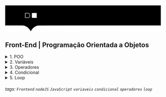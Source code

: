![](./hd-header.png)

## Front-End | Programação Orientada a Objetos

<details>
  <summary>1. POO</summary>
  
  ### O que é POO?
   > O paradigma de programação orientada a objetos [POO](https://pt.wikipedia.org/wiki/Programa%C3%A7%C3%A3o_orientada_a_objetos) é uma abordagem de programação que visa a construção de objetos que se relacionem entre si.

  - O que é uma classe?  
    - Uma classe é um modelo de objeto que contém atributos e métodos.

  - O que é um método?
    - Um método é uma função que pertence a uma classe.

  - O que é um atributo?
    - Um atributo é um valor que pertence a um objeto.

  - O que é um objeto?
    - Um objeto é uma instância de uma classe.

  - O que é uma instância?
    - Uma instância é uma cópia de um objeto.

  - O que é um Construtor?
    - O construtor é um método que é executado quando um objeto é criado.

  ----------------------------------------------------
  ### ECMAScript + JavaScript
  - [ECMAScript](https://www.ecma-international.org) é uma versão da linguagem JavaScript
  - ECMAScript 2021 é a versão mais recente da linguagem
  - Desde 2015, é lançado uma versão todo ano  

----------------------------------------------------

  ### Temos 2 ambientes para executar o JS
  - Console do [Developer Tools](https://developer.mozilla.org/pt-BR/docs/Tools) `Atalho F12`
  > EX: 
  ![fetch](./01-ambiente/assets/01.png)
  ----------------------------------------------------
  - Terminal do Sistema Operacional com [Nodejs](https://nodejs.org/docs/latest-v17.x/api/console.html#console)
  > EX: 
  ![fetch](./01-ambiente/assets/02.png)
  
</details>

<details>
  <summary>2. Variáveis</summary>
  
  ### O que são variáveis?
  > As variáveis armazenam dados que podem ser definidos, atualizados e recuperados. Os valores atribuidos a uma variável têm um tipo. 

  ### Tipos básicos variáveis
  - String: texto
  > EX: 
  ![fetch](./02-variaveis/assets/01.png)
  ----------------------------------------------------
  - Number: números
  > EX: 
  ![fetch](./02-variaveis/assets/02.png)
  ----------------------------------------------------
  - Boolean: verdadeiro ou falso
  > EX: 
  ![fetch](./02-variaveis/assets/03.png)
  ----------------------------------------------------
  - Object: objeto
  > EX: 
  ![fetch](./02-variaveis/assets/04.png)
  ----------------------------------------------------
  - Array: lista
  > EX: 
  ![fetch](./02-variaveis/assets/05.png)
  ----------------------------------------------------
  - Function: função
  > EX: 
  ![fetch](./02-variaveis/assets/06.png)
  ----------------------------------------------------
  - Undefined: indefinido
  > EX: 
  ![fetch](./02-variaveis/assets/07.png)
  ----------------------------------------------------
  - Null: nulo
  > EX: 
  ![fetch](./02-variaveis/assets/08.png)
  ----------------------------------------------------

  ### Declaração de variáveis, var, let ou const?
  - var: variável global
  > EX: 
  ![fetch](./02-variaveis/assets/09.png)
  ----------------------------------------------------
  - const: constante de escopo local
  > EX: 
  ![fetch](./02-variaveis/assets/10.png)
  ----------------------------------------------------
  - let: variável de escopo local
  > EX: 
  ![fetch](./02-variaveis/assets/11.png)
  ----------------------------------------------------

  ### Declaração de arrays?
  - O array é uma estrutura de dados que armazena vários valores em uma única variável.
  > EX: 
  ![fetch](./02-variaveis/assets/12.png)
  ----------------------------------------------------

  ### Declaração de funções?
  > EX: 
  ![fetch](./02-variaveis/assets/13.png)

   ----------------------------------------------------

  ### Declaração de objetos?
  > EX: 
  ![fetch](./02-variaveis/assets/14.png)

</details>

<details>
  <summary>3. Operadores </summary>
  
  - O que são operadores?
  > Os operadores são os símbolos que realizam operações matemáticas, lógicas e de comparação.

  - Operadores aritméticos
  > EX:
  ![fetch](./03-operadores/assets/01.png)
  ----------------------------------------------------
  - Operadores atribuição
  > EX:
  ![fetch](./03-operadores/assets/02.png)
  ----------------------------------------------------
  - Operadores comparação
  > EX:
  ![fetch](./03-operadores/assets/03.png)
  ----------------------------------------------------
  - Operadores lógicos
  > EX: 
  ![fetch](./03-operadores/assets/04.png)  
  ----------------------------------------------------  
</details>

<details>
  <summary>4. Condicional </summary>
  
  - O que são condicionais?
  > Condicionais são estruturas de decisão que permitem decidir se uma determinada ação deve ser executada ou não.

  - if/else
  > EX:
  ![fetch](./04-condicional/assets/01.png)
  ----------------------------------------------------
  - if/else com variável
  > EX:
  ![fetch](./04-condicional/assets/02.png)
  ----------------------------------------------------
  - if/else com função
  > EX:
  ![fetch](./04-condicional/assets/03.png)
  ----------------------------------------------------
  - if/else if/else
  > EX:
  ![fetch](./04-condicional/assets/04.png)
  ----------------------------------------------------
  - ternário
  > EX:
  ![fetch](./04-condicional/assets/05.png)
  ----------------------------------------------------
  - switch
  > EX:
  ![fetch](./04-condicional/assets/06.png)
  ----------------------------------------------------
    
</details>
<details>
  <summary>5. Loop </summary>
  
  - O que são loops?
  > Loops são estruturas de repetição que permitem executar determinada ação várias vezes.

  - for incremento, do 1 até 10
  > EX:
  ![fetch](./05-loop/assets/01.png)
  ----------------------------------------------------
  - for decremento, do 10 até 1
  > EX:
  ![fetch](./05-loop/assets/02.png)
  ----------------------------------------------------
  - for break, vai contar até 4
  > EX:
  ![fetch](./05-loop/assets/03.png)
  ----------------------------------------------------
  - for continue, vai contar até 4
  > EX:
  ![fetch](./05-loop/assets/04.png)
  ----------------------------------------------------
  - for com array 
  > EX:
  ![fetch](./05-loop/assets/05.png)
  ----------------------------------------------------
  - while incremento, do 1 até 10 
  > EX:
  ![fetch](./05-loop/assets/06.png)
  ----------------------------------------------------
  - while decremento, do 10 até 1
  > EX:
  ![fetch](./05-loop/assets/07.png)
  ----------------------------------------------------
  - do while incremento, do 1 até 10
  > EX:
  ![fetch](./05-loop/assets/08.png)
  ----------------------------------------------------
  - do while decremento, do 10 até 1
  > EX:
  ![fetch](./05-loop/assets/09.png)
  ----------------------------------------------------
  - array com while
  > EX:
  ![fetch](./05-loop/assets/10.png)    
</details>

###### tags: `Frontend` `nodeJS` `JavaScript` `variaveis` `condicional` `operadores` `loop`